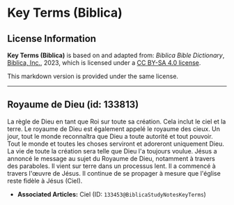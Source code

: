 # Key Terms (Biblica)

## License Information

**Key Terms (Biblica)** is based on and adapted from: _Biblica Bible Dictionary_, [Biblica, Inc.](https://www.biblica.com/), 2023, which is licensed under a [CC BY-SA 4.0 license](https://creativecommons.org/licenses/by-sa/4.0/legalcode.en).

This markdown version is provided under the same license.



--------------------------------

## Royaume de Dieu (id: 133813)

La règle de Dieu en tant que Roi sur toute sa création. Cela inclut le ciel et la terre. Le royaume de Dieu est également appelé le royaume des cieux. Un jour, tout le monde reconnaîtra que Dieu a toute autorité et tout pouvoir. Tout le monde et toutes les choses serviront et adoreront uniquement Dieu. La vie de toute la création sera telle que Dieu l'a toujours voulue. Jésus a annoncé le message au sujet du Royaume de Dieu, notamment à travers des paraboles. Il vient sur terre dans un processus lent. Il a commencé à travers l'œuvre de Jésus. Il continue de se propager à mesure que l'église reste fidèle à Jésus (Ciel).

* **Associated Articles:** Ciel (ID: `133453@BiblicaStudyNotesKeyTerms`)

